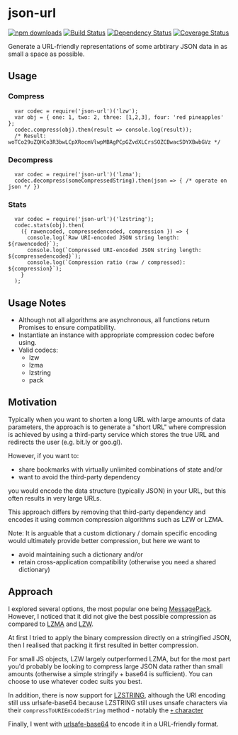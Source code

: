 # json-url

[![npm downloads][downloads-image]][downloads-url] [![Build Status][travis-image]][travis-url] [![Dependency Status][daviddm-image]][daviddm-url] [![Coverage Status][coverage-image]][coverage-url]

Generate a URL-friendly representations of some arbtirary JSON data in as small a space as possible.

## Usage

### Compress

```
  var codec = require('json-url')('lzw');
  var obj = { one: 1, two: 2, three: [1,2,3], four: 'red pineapples' };
  codec.compress(obj).then(result => console.log(result));
  /* Result: woTCo29uZQHCo3R3bwLCpXRocmVlwpMBAgPCpGZvdXLCrsSOZCBwacSDYXBwbGVz */
```

### Decompress

```
  var codec = require('json-url')('lzma');
  codec.decompress(someCompressedString).then(json => { /* operate on json */ })
```

### Stats

```
  var codec = require('json-url')('lzstring');
  codec.stats(obj).then(
    ({ rawencoded, compressedencoded, compression }) => {
      console.log(`Raw URI-encoded JSON string length: ${rawencoded}`);
      console.log(`Compressed URI-encoded JSON string length: ${compressedencoded}`);
      console.log(`Compression ratio (raw / compressed): ${compression}`);
    }
  );
```

## Usage Notes

* Although not all algorithms are asynchronous, all functions return Promises to ensure compatibility.
* Instantiate an instance with appropriate compression codec before using.
* Valid codecs:
  * lzw
  * lzma
  * lzstring
  * pack

## Motivation

Typically when you want to shorten a long URL with large amounts of data parameters, the approach is to generate a "short URL" where compression is achieved by using a third-party service which stores the true URL and redirects the user (e.g. bit.ly or goo.gl).

However, if you want to:

* share bookmarks with virtually unlimited combinations of state and/or
* want to avoid the third-party dependency

you would encode the data structure (typically JSON) in your URL, but this often results in very large URLs.

This approach differs by removing that third-party dependency and encodes it using common compression algorithms such as LZW or LZMA.

Note: It is arguable that a custom dictionary / domain specific encoding would ultimately provide better compression, but here we want to
* avoid maintaining such a dictionary and/or
* retain cross-application compatibility (otherwise you need a shared dictionary)

## Approach

I explored several options, the most popular one being [MessagePack][1]. However, I noticed that it did not give the best possible compression as compared to [LZMA][2] and [LZW][3].

At first I tried to apply the binary compression directly on a stringified JSON, then I realised that packing it first resulted in better compression.

For small JS objects, LZW largely outperformed LZMA, but for the most part you'd probably be looking to compress large JSON data rather than small amounts (otherwise a simple stringify + base64 is sufficient). You can choose to use whatever codec suits you best.

In addition, there is now support for [LZSTRING][5], although the URI encoding still uss urlsafe-base64 because LZSTRING still uses unsafe characters via their `compressToURIEncodedString` method - notably the [`+` character][6]

Finally, I went with [urlsafe-base64][4] to encode it in a URL-friendly format.

[1]: http://msgpack.org/index.html
[2]: https://www.npmjs.com/package/lzma
[3]: https://www.npmjs.com/package/node-lzw
[4]: https://www.npmjs.com/package/urlsafe-base64
[5]: http://pieroxy.net/blog/pages/lz-string/index.html
[6]: https://github.com/pieroxy/lz-string/blob/master/libs/lz-string.js#L15

[downloads-image]: https://img.shields.io/npm/dm/json-url.svg?style=flat-square
[downloads-url]: https://www.npmjs.com/package/json-url
[travis-image]: https://travis-ci.org/masotime/json-url.svg?bxeranch=master
[travis-url]: https://travis-ci.org/masotime/json-url
[daviddm-image]: https://david-dm.org/masotime/json-url.svg?theme=shields.io
[daviddm-url]: https://david-dm.org/masotime/json-url
[coverage-image]: https://coveralls.io/repos/github/masotime/json-url/badge.svg?branch=master
[coverage-url]: https://coveralls.io/github/masotime/json-url?branch=master
